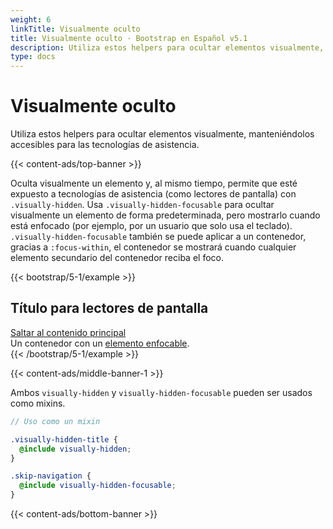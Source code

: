 ```yaml
---
weight: 6
linkTitle: Visualmente oculto
title: Visualmente oculto · Bootstrap en Español v5.1
description: Utiliza estos helpers para ocultar elementos visualmente, manteniéndolos accesibles para las tecnologías de asistencia.
type: docs
---
```


# Visualmente oculto

Utiliza estos helpers para ocultar elementos visualmente, manteniéndolos accesibles para las tecnologías de asistencia.

{{< content-ads/top-banner >}}

Oculta visualmente un elemento y, al mismo tiempo, permite que esté expuesto a tecnologías de asistencia (como lectores de pantalla) con `.visually-hidden`. Usa `.visually-hidden-focusable` para ocultar visualmente un elemento de forma predeterminada, pero mostrarlo cuando está enfocado (por ejemplo, por un usuario que solo usa el teclado). `.visually-hidden-focusable` también se puede aplicar a un contenedor, gracias a `:focus-within`, el contenedor se mostrará cuando cualquier elemento secundario del contenedor reciba el foco.

{{< bootstrap/5-1/example >}}
<h2 class="visually-hidden">Título para lectores de pantalla</h2>
<a class="visually-hidden-focusable" href="#content">Saltar al contenido principal</a>
<div class="visually-hidden-focusable">Un contenedor con un <a href="#">elemento enfocable</a>.</div>
{{< /bootstrap/5-1/example >}}

{{< content-ads/middle-banner-1 >}}

Ambos `visually-hidden` y `visually-hidden-focusable` pueden ser usados como mixins.

```scss
// Uso como un mixin

.visually-hidden-title {
  @include visually-hidden;
}

.skip-navigation {
  @include visually-hidden-focusable;
}
```

{{< content-ads/bottom-banner >}}